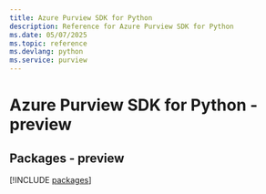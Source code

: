 ```yaml
---
title: Azure Purview SDK for Python
description: Reference for Azure Purview SDK for Python
ms.date: 05/07/2025
ms.topic: reference
ms.devlang: python
ms.service: purview
---
```

# Azure Purview SDK for Python - preview
## Packages - preview
[!INCLUDE [packages](purview-index.md)]